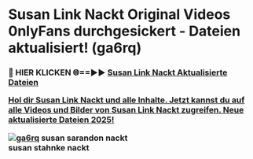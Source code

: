 # Susan Link Nackt Original Videos 0nlyFans durchgesickert - Dateien aktualisiert! (ga6rq)

<h3>🔴 HIER KLICKEN 🌐==►► <a href="https://tinyurl.com/h6vf6nb8" rel="nofollow">Susan Link Nackt Aktualisierte Dateien

Hol dir Susan Link Nackt und alle Inhalte. Jetzt kannst du auf alle Videos und Bilder von Susan Link Nackt zugreifen. Neue aktualisierte Dateien 2025!

[![ga6rq](https://i.imgur.com/sD4kR3V.gif)](https://tinyurl.com/h6vf6nb8)
susan sarandon nackt<br>
susan stahnke nackt